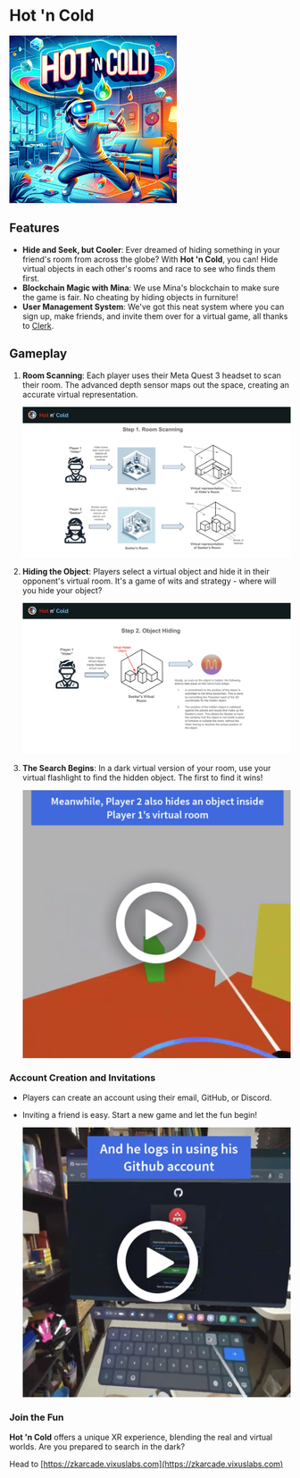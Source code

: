 # Hot 'n Cold

<img width="300" height="300" alt="logo" src="./img/HotnCold-Banner.png"/>

## Features

- **Hide and Seek, but Cooler**: Ever dreamed of hiding something in your friend's room from across the globe? With **Hot 'n Cold**, you can! Hide virtual objects in each other's rooms and race to see who finds them first.
- **Blockchain Magic with Mina**: We use Mina's blockchain to make sure the game is fair. No cheating by hiding objects in furniture!
- **User Management System**: We've got this neat system where you can sign up, make friends, and invite them over for a virtual game, all thanks to [Clerk](https://clerk.com/).

## Gameplay

1. **Room Scanning**: Each player uses their Meta Quest 3 headset to scan their room. The advanced depth sensor maps out the space, creating an accurate virtual representation.

   ![Room Scanning Process](./img/HotnCold-Architecture-Step1-Room-Scanning.jpg)

2. **Hiding the Object**: Players select a virtual object and hide it in their opponent's virtual room. It's a game of wits and strategy - where will you hide your object?

   ![Hiding the Object](./img/HotnCold-Architecture-Step2-Object-Hiding.jpg)

3. **The Search Begins**: In a dark virtual version of your room, use your virtual flashlight to find the hidden object. The first to find it wins!

   [![Gameplay Video](./img/HotnCold-Thumbnail-01.png)](https://youtu.be/0D224V3nmfM)

### Account Creation and Invitations

- Players can create an account using their email, GitHub, or Discord.
- Inviting a friend is easy. Start a new game and let the fun begin!

  [![Account Creation Video](./img/HotnCold-Thumbnail-02.png)](https://youtu.be/zaE0gExhPO8)

### Join the Fun

**Hot 'n Cold** offers a unique XR experience, blending the real and virtual worlds. Are you prepared to search in the dark?

Head to [https://zkarcade.vixuslabs.com](https://zkarcade.vixuslabs.com)
